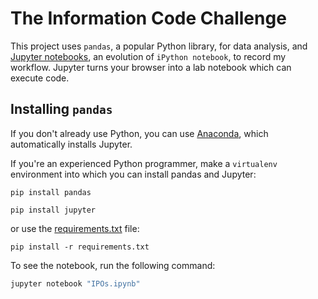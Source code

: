 # The Information Code Challenge

This project uses `pandas`, a popular Python library, for data analysis, and [Jupyter notebooks](http://jupyter.org/), an evolution of `iPython notebook`, to record my workflow. Jupyter turns your browser into a lab notebook which can execute code.

## Installing `pandas`

If you don't already use Python, you can use [Anaconda](https://www.continuum.io/why-anaconda), which automatically installs Jupyter.

If you're an experienced Python programmer, make a `virtualenv` environment into which you can install pandas and Jupyter:

`pip install pandas`

`pip install jupyter`

or use the [requirements.txt](requirements.txt) file:

`pip install -r requirements.txt`

To see the notebook, run the following command:

```bash
jupyter notebook "IPOs.ipynb"
```